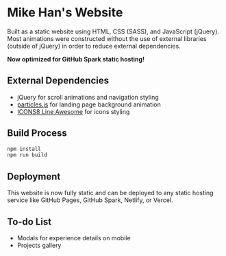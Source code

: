 # Mike Han's Website
Built as a static website using HTML, CSS (SASS), and JavaScript (jQuery). Most animations were constructed without the use of external libraries (outside of jQuery) in order to reduce external dependencies.

**Now optimized for GitHub Spark static hosting!**

## External Dependencies
- jQuery for scroll animations and navigation styling
- [particles.js](https://github.com/VincentGarreau/particles.js/) for landing page background animation
- [ICONS8 Line Awesome](https://icons8.com/line-awesome) for icons styling

## Build Process
```bash
npm install
npm run build
```

## Deployment
This website is now fully static and can be deployed to any static hosting service like GitHub Pages, GitHub Spark, Netlify, or Vercel.

## To-do List
- Modals for experience details on mobile
- Projects gallery
